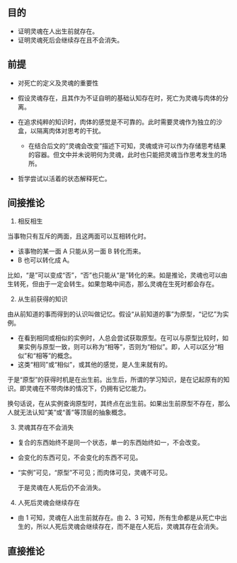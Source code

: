 ## 目的

- 证明灵魂在人出生前就存在。
- 证明灵魂死后会继续存在且不会消失。

## 前提

- 对死亡的定义及灵魂的重要性

- 假设灵魂存在，且其作为不证自明的基础认知存在时，死亡为灵魂与肉体的分离。

- 在追求纯粹的知识时，肉体的感觉是不可靠的。此时需要灵魂作为独立的沙盒，以隔离肉体对思考的干扰。

  - 在结合后文的“灵魂会改变”描述下可知，灵魂或许可以作为存储思考结果的容器。但文中并未说明何为灵魂，此时也只能把灵魂当作思考发生的场所。

- 哲学尝试以活着的状态解释死亡。

## 间接推论

1. 相反相生

当事物只有互斥的两面，且这两面可以互相转化时。

- 该事物的某一面 A 只能从另一面 B 转化而来。
- B 也可以转化成 A。

比如，“是”可以变成“否”，“否”也只能从“是”转化的来。如是推论，灵魂也可以由生转死，但由于一定会转生。如果忽略中间态，那么灵魂在生死时都会存在。

2. 从生前获得的知识

由从前知道的事而得到的认识叫做记忆。假设“从前知道的事”为原型，“记忆”为实例。

- 在看到相同或相似的实例时，人总会尝试获取原型。在可以与原型比较时，如果实例与原型一致，则可以称为“相等”，否则为“相似”。即，人可以区分“相似”和“相等”的概念。
- 这类“相同”或“相似”，或其他的感觉，是人生来就有的。

于是“原型”的获得时机是在出生前。出生后，所谓的学习知识，是在记起原有的知识。即灵魂在不带肉体的情况下，仍拥有记忆能力。

换句话说，在从实例查询原型时，其终点在出生前。如果出生前原型不存在，那么人就无法认知“美”或“善”等顶层的抽象概念。

3. 灵魂其存在不会消失

- 复合的东西始终不是同一个状态，单一的东西始终如一，不会改变。
- 会变化的东西可见，不会变化的东西不可见。
- “实例”可见，“原型”不可见；而肉体可见，灵魂不可见。

  于是灵魂在人死后仍不会消失。

4. 人死后灵魂会继续存在

- 由 1 可知，灵魂在人出生前就存在。由 2、3 可知，所有生命都是从死亡中出生的，所以人死后灵魂会继续存在，而不是在人死后，灵魂其存在会消失。

## 直接推论
